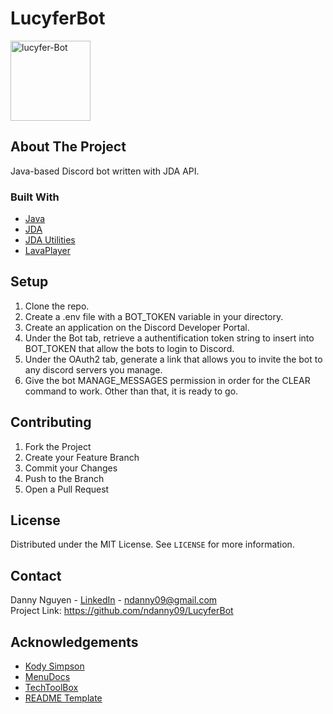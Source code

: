 # LucyferBot
<img src="https://i.ibb.co/QNmmDqW/lucyfer-Bot.png" alt="lucyfer-Bot" width="128" height="128">

## About The Project
Java-based Discord bot written with JDA API.
### Built With
* [Java](https://www.java.com/en/)
* [JDA](https://github.com/DV8FromTheWorld/JDA)
* [JDA Utilities](https://github.com/JDA-Applications/JDA-Utilities)
* [LavaPlayer](https://github.com/sedmelluq/lavaplayer)
## Setup
<ol>
  <li> Clone the repo. </li>
  <li> Create a .env file with a BOT_TOKEN variable in your directory. </li>
  <li> Create an application on the Discord Developer Portal. </li>
  <li> Under the Bot tab, retrieve a authentification token string to insert into BOT_TOKEN that allow the bots to login to Discord. </li>
  <li> Under the OAuth2 tab, generate a link that allows you to invite the bot to any discord servers you manage. </li>
  <li> Give the bot MANAGE_MESSAGES permission in order for the CLEAR command to work. Other than that, it is ready to go. </li>
</ol>

## Contributing
<ol>
  <li> Fork the Project </li>
  <li> Create your Feature Branch  </li>
  <li> Commit your Changes  </li>
  <li> Push to the Branch  </li>
  <li> Open a Pull Request </li>
</ol>

## License
Distributed under the MIT License. See `LICENSE` for more information.
## Contact
Danny Nguyen - [LinkedIn](https://www.linkedin.com/in/ndanny09/) - ndanny09@gmail.com <br>
Project Link: https://github.com/ndanny09/LucyferBot
## Acknowledgements
* [Kody Simpson](https://www.youtube.com/c/KodySimpson)
* [MenuDocs](https://www.youtube.com/c/MenuDocs)
* [TechToolBox](https://www.youtube.com/c/TechToolboxOfficial)
* [README Template](https://github.com/othneildrew/Best-README-Template#prerequisites)
